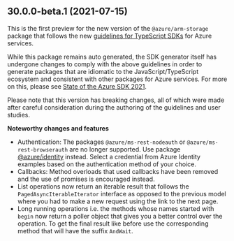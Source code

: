## 30.0.0-beta.1 (2021-07-15)

This is the first preview for the new version of the `@azure/arm-storage` package that follows the new [guidelines for TypeScript SDKs](https://azure.github.io/azure-sdk/typescript_introduction.html) for Azure services.

While this package remains auto generated, the SDK generator itself has undergone changes to comply with the above guidelines in order to generate packages that are idiomatic to the JavaScript/TypeScript ecosystem and consistent with other packages for Azure services. For more on this, please see [State of the Azure SDK 2021](https://devblogs.microsoft.com/azure-sdk/state-of-the-azure-sdk-2021/).

Please note that this version has breaking changes, all of which were made after careful consideration during the authoring of the guidelines and user studies.

**Noteworthy changes and features**
-	Authentication: The packages `@azure/ms-rest-nodeauth` or `@azure/ms-rest-browserauth` are no longer supported. Use package [@azure/identity](https://www.npmjs.com/package/@azure/identity) instead. Select a credential from Azure Identity examples based on the authentication method of your choice.
-	Callbacks: Method overloads that used callbacks have been removed and the use of promises is encouraged instead.
-	List operations now return an iterable result that follows the `PagedAsyncIterableIterator` interface as opposed to the previous model where you had to make a new request using the link to the next page.
-	Long running operations i.e. the methods whose names started with `begin` now return a poller object that gives you a better control over the operation. To get the final result like before use the corresponding method that will have the suffix `AndWait`.
